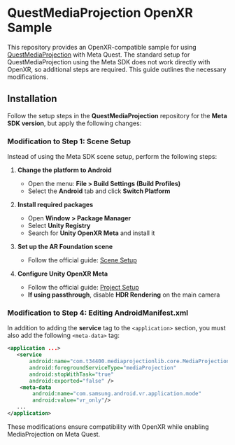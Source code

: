# QuestMediaProjection OpenXR Sample  

This repository provides an OpenXR-compatible sample for using [QuestMediaProjection](https://github.com/t34400/QuestMediaProjection) with Meta Quest. The standard setup for QuestMediaProjection using the Meta SDK does not work directly with OpenXR, so additional steps are required. This guide outlines the necessary modifications.  

## Installation  

Follow the setup steps in the **QuestMediaProjection** repository for the **Meta SDK version**, but apply the following changes:  

### **Modification to Step 1: Scene Setup**  

Instead of using the Meta SDK scene setup, perform the following steps:  

1. **Change the platform to Android**  
   - Open the menu: **File > Build Settings (Build Profiles)**  
   - Select the **Android** tab and click **Switch Platform**  

2. **Install required packages**  
   - Open **Window > Package Manager**  
   - Select **Unity Registry**  
   - Search for **Unity OpenXR Meta** and install it  

3. **Set up the AR Foundation scene**  
   - Follow the official guide: [Scene Setup](https://docs.unity3d.com/Packages/com.unity.xr.arfoundation@5.0/manual/project-setup/scene-setup.html)  

4. **Configure Unity OpenXR Meta**  
   - Follow the official guide: [Project Setup](https://docs.unity3d.com/Packages/com.unity.xr.meta-openxr@1.0/manual/project-setup.html)  
   - **If using passthrough**, disable **HDR Rendering** on the main camera  

### **Modification to Step 4: Editing AndroidManifest.xml**  

In addition to adding the **service** tag to the `<application>` section, you must also add the following `<meta-data>` tag:  

```xml
<application ...>
   <service
       android:name="com.t34400.mediaprojectionlib.core.MediaProjectionService"
       android:foregroundServiceType="mediaProjection"
       android:stopWithTask="true"
       android:exported="false" />
    <meta-data
        android:name="com.samsung.android.vr.application.mode"
        android:value="vr_only"/>
   ...
</application>
```  

These modifications ensure compatibility with OpenXR while enabling MediaProjection on Meta Quest.  